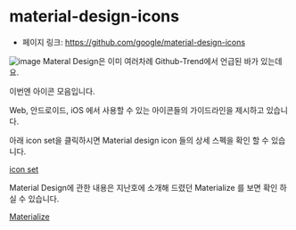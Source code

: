 # material-design-icons

 - 페이지 링크: https://github.com/google/material-design-icons

 ![image](https://raw.githubusercontent.com/TeamSEGO/github-trend-kr/master/img/016-15.png)
 Materal Design은 이미 여러차례 Github-Trend에서 언급된 바가 있는데요.

 이번엔 아이콘 모음입니다. 

 Web, 안드로이드, iOS 에서 사용할 수 있는 아이콘들의 가이드라인을 제시하고 있습니다.

 아래 icon set을 클릭하시면 Material design icon 들의 상세 스펙을 확인 할 수 있습니다.

  [icon set](http://www.google.com/design/spec/style/icons.html#icons-system-icons)

 Material Design에 관한 내용은 지난호에 소개해 드렸던 Materialize 를 보면 확인 하실 수 있습니다. 

  [Materialize](https://github.com/TeamSEGO/github-trend-kr/blob/d06030c4a3e1819a2a8d49c760a97080f7298840/013_201505-weekly/013-12_materialize.md)